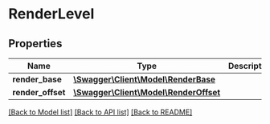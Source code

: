 # RenderLevel

## Properties
Name | Type | Description | Notes
------------ | ------------- | ------------- | -------------
**render_base** | [**\Swagger\Client\Model\RenderBase**](RenderBase.md) |  | [optional] 
**render_offset** | [**\Swagger\Client\Model\RenderOffset**](RenderOffset.md) |  | [optional] 

[[Back to Model list]](../../README.md#documentation-for-models) [[Back to API list]](../../README.md#documentation-for-api-endpoints) [[Back to README]](../../README.md)

